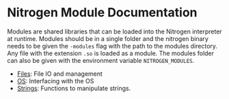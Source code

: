 # Nitrogen Module Documentation

Modules are shared libraries that can be loaded into the Nitrogen interpreter at runtime. Modules should be in a single
folder and the nitrogen binary needs to be given the `-modules` flag with the path to the modules directory. Any file with
the extension `.so` is loaded as a module. The modules folder can also be given with the environment variable
`NITROGEN_MODULES`.

- [Files](files.md): File IO and management
- [OS](os.md): Interfacing with the OS
- [Strings](strings.md): Functions to manipulate strings.